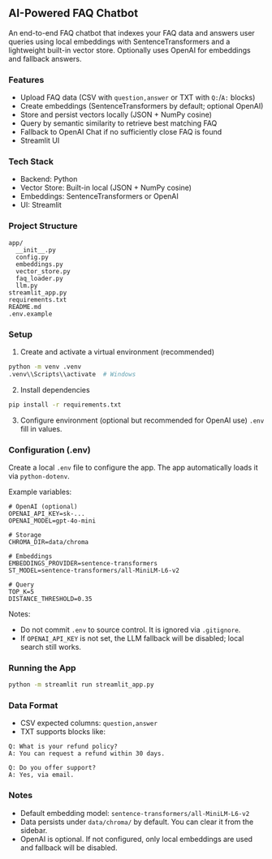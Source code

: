 ## AI-Powered FAQ Chatbot

An end-to-end FAQ chatbot that indexes your FAQ data and answers user queries using local embeddings with SentenceTransformers and a lightweight built-in vector store. Optionally uses OpenAI for embeddings and fallback answers.

### Features
- Upload FAQ data (CSV with `question,answer` or TXT with `Q:`/`A:` blocks)
- Create embeddings (SentenceTransformers by default; optional OpenAI)
- Store and persist vectors locally (JSON + NumPy cosine)
- Query by semantic similarity to retrieve best matching FAQ
- Fallback to OpenAI Chat if no sufficiently close FAQ is found
- Streamlit UI

### Tech Stack
- Backend: Python
- Vector Store: Built-in local (JSON + NumPy cosine)
- Embeddings: SentenceTransformers or OpenAI
- UI: Streamlit

### Project Structure
```
app/
  __init__.py
  config.py
  embeddings.py
  vector_store.py
  faq_loader.py
  llm.py
streamlit_app.py
requirements.txt
README.md
.env.example
```

### Setup
1) Create and activate a virtual environment (recommended)
```bash
python -m venv .venv
.venv\\Scripts\\activate  # Windows
```

2) Install dependencies
```bash
pip install -r requirements.txt
```

3) Configure environment (optional but recommended for OpenAI use)
`.env`  fill in values.

### Configuration (.env)
Create a local `.env` file to configure the app. The app automatically loads it via `python-dotenv`.

Example variables:
```env
# OpenAI (optional)
OPENAI_API_KEY=sk-...
OPENAI_MODEL=gpt-4o-mini

# Storage
CHROMA_DIR=data/chroma

# Embeddings
EMBEDDINGS_PROVIDER=sentence-transformers
ST_MODEL=sentence-transformers/all-MiniLM-L6-v2

# Query
TOP_K=5
DISTANCE_THRESHOLD=0.35
```

Notes:
- Do not commit `.env` to source control. It is ignored via `.gitignore`.
- If `OPENAI_API_KEY` is not set, the LLM fallback will be disabled; local search still works.

### Running the App
```bash
python -m streamlit run streamlit_app.py
```

### Data Format
- CSV expected columns: `question,answer`
- TXT supports blocks like:
```
Q: What is your refund policy?
A: You can request a refund within 30 days.

Q: Do you offer support?
A: Yes, via email.
```

### Notes
- Default embedding model: `sentence-transformers/all-MiniLM-L6-v2`
- Data persists under `data/chroma/` by default. You can clear it from the sidebar.
- OpenAI is optional. If not configured, only local embeddings are used and fallback will be disabled.




